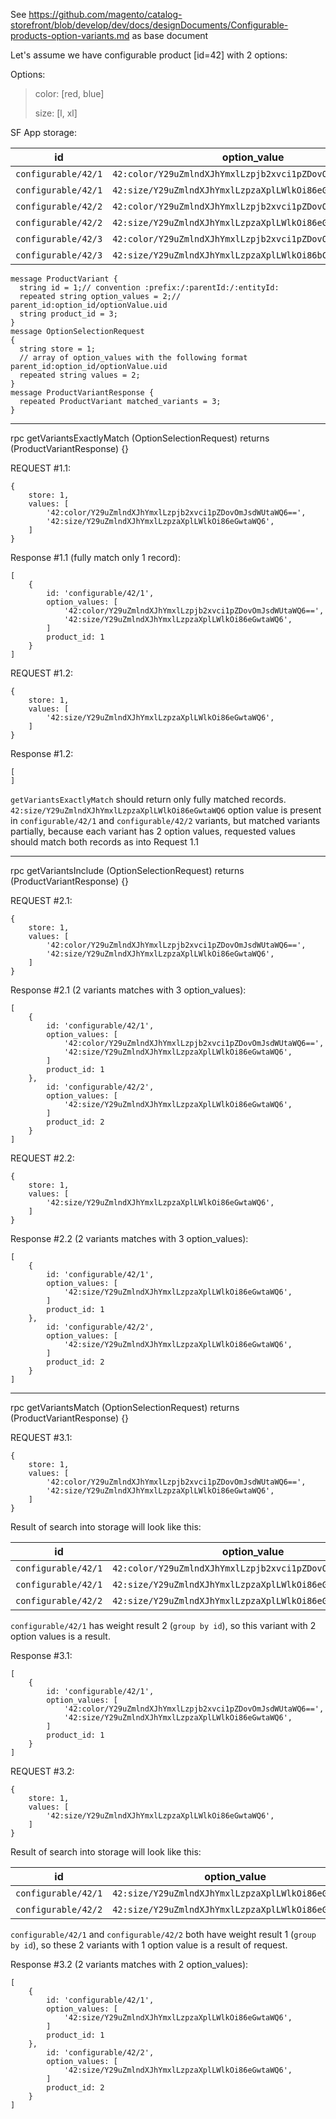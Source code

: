 See https://github.com/magento/catalog-storefront/blob/develop/dev/docs/designDocuments/Configurable-products-option-variants.md as base document

Let's assume we have configurable product [id=42] with 2 options:

Options:
>    color: [red, blue]
>
>    size: [l, xl]
>
>
SF App storage:

 | id              |  option_value | product_id   | parent_id
 |---|----|---:|---:|
 | `configurable/42/1`  |  `42:color/Y29uZmlndXJhYmxlLzpjb2xvci1pZDovOmJsdWUtaWQ6==` | 1 | 42|
 | `configurable/42/1`  |  `42:size/Y29uZmlndXJhYmxlLzpzaXplLWlkOi86eGwtaWQ6`        | 1 | 42|
 | `configurable/42/2`  |  `42:color/Y29uZmlndXJhYmxlLzpjb2xvci1pZDovOnJlZC1pZDo=`   | 2 | 42|
 | `configurable/42/2`  |  `42:size/Y29uZmlndXJhYmxlLzpzaXplLWlkOi86eGwtaWQ6`        | 2 | 42|
 | `configurable/42/3`  |  `42:color/Y29uZmlndXJhYmxlLzpjb2xvci1pZDovOnJlZC1pZDo=`   | 3 | 42|
 | `configurable/42/3`  |  `42:size/Y29uZmlndXJhYmxlLzpzaXplLWlkOi86bC1pZDo=`        | 3 | 42|
```
message ProductVariant {
  string id = 1;// convention :prefix:/:parentId:/:entityId:
  repeated string option_values = 2;// parent_id:option_id/optionValue.uid
  string product_id = 3;
}
message OptionSelectionRequest
{
  string store = 1;
  // array of option_values with the following format parent_id:option_id/optionValue.uid
  repeated string values = 2;
}
message ProductVariantResponse {
  repeated ProductVariant matched_variants = 3;
}
```
------------------------------------------------------
rpc getVariantsExactlyMatch (OptionSelectionRequest) returns (ProductVariantResponse) {}

REQUEST #1.1:
```
{
    store: 1,
    values: [
        '42:color/Y29uZmlndXJhYmxlLzpjb2xvci1pZDovOmJsdWUtaWQ6==',
        '42:size/Y29uZmlndXJhYmxlLzpzaXplLWlkOi86eGwtaWQ6',
    ]
}
```
Response #1.1 (fully match only 1 record):
```
[
    {
        id: 'configurable/42/1',
        option_values: [
            '42:color/Y29uZmlndXJhYmxlLzpjb2xvci1pZDovOmJsdWUtaWQ6==',
            '42:size/Y29uZmlndXJhYmxlLzpzaXplLWlkOi86eGwtaWQ6',
        ]
        product_id: 1
    }
]
```


REQUEST #1.2:
```
{
    store: 1,
    values: [
        '42:size/Y29uZmlndXJhYmxlLzpzaXplLWlkOi86eGwtaWQ6',
    ]
}
```
Response #1.2:
```
[
]
```
`getVariantsExactlyMatch` should return only fully matched records.
`42:size/Y29uZmlndXJhYmxlLzpzaXplLWlkOi86eGwtaWQ6` option value is present in `configurable/42/1` and `configurable/42/2` variants,
but matched variants partially, because each variant has 2 option values, requested values should match both records as into Request 1.1

------------------------------------------------------
rpc getVariantsInclude (OptionSelectionRequest) returns (ProductVariantResponse) {}

REQUEST #2.1:
```
{
    store: 1,
    values: [
        '42:color/Y29uZmlndXJhYmxlLzpjb2xvci1pZDovOmJsdWUtaWQ6==',
        '42:size/Y29uZmlndXJhYmxlLzpzaXplLWlkOi86eGwtaWQ6',
    ]
}
```
Response #2.1 (2 variants matches with 3 option_values):
```
[
    {
        id: 'configurable/42/1',
        option_values: [
            '42:color/Y29uZmlndXJhYmxlLzpjb2xvci1pZDovOmJsdWUtaWQ6==',
            '42:size/Y29uZmlndXJhYmxlLzpzaXplLWlkOi86eGwtaWQ6',
        ]
        product_id: 1
    },
        id: 'configurable/42/2',
        option_values: [
            '42:size/Y29uZmlndXJhYmxlLzpzaXplLWlkOi86eGwtaWQ6',
        ]
        product_id: 2
    }
]
```

REQUEST #2.2:
```
{
    store: 1,
    values: [
        '42:size/Y29uZmlndXJhYmxlLzpzaXplLWlkOi86eGwtaWQ6',
    ]
}
```
Response #2.2 (2 variants matches with 3 option_values):
```
[
    {
        id: 'configurable/42/1',
        option_values: [
            '42:size/Y29uZmlndXJhYmxlLzpzaXplLWlkOi86eGwtaWQ6',
        ]
        product_id: 1
    },
        id: 'configurable/42/2',
        option_values: [
            '42:size/Y29uZmlndXJhYmxlLzpzaXplLWlkOi86eGwtaWQ6',
        ]
        product_id: 2
    }
]
```

------------------------------------------------------
rpc getVariantsMatch (OptionSelectionRequest) returns (ProductVariantResponse) {}

REQUEST #3.1:
```
{
    store: 1,
    values: [
        '42:color/Y29uZmlndXJhYmxlLzpjb2xvci1pZDovOmJsdWUtaWQ6==',
        '42:size/Y29uZmlndXJhYmxlLzpzaXplLWlkOi86eGwtaWQ6',
    ]
}
```

Result of search into storage will look like this:
 
 | id              |  option_value | product_id   | parent_id | weight
 |---|----|---:|---:|---:|        
 | `configurable/42/1`  |  `42:color/Y29uZmlndXJhYmxlLzpjb2xvci1pZDovOmJsdWUtaWQ6==` | 1 | 42| 2
 | `configurable/42/1`  |  `42:size/Y29uZmlndXJhYmxlLzpzaXplLWlkOi86eGwtaWQ6`        | 1 | 42| 2
 | `configurable/42/2`  |  `42:size/Y29uZmlndXJhYmxlLzpzaXplLWlkOi86eGwtaWQ6`        | 2 | 42| 1

`configurable/42/1` has weight result 2 (`group by id`), so this variant with 2 option values is a result.

Response #3.1:
```
[
    {
        id: 'configurable/42/1',
        option_values: [
            '42:color/Y29uZmlndXJhYmxlLzpjb2xvci1pZDovOmJsdWUtaWQ6==',
            '42:size/Y29uZmlndXJhYmxlLzpzaXplLWlkOi86eGwtaWQ6',
        ]
        product_id: 1
    }
]
```

REQUEST #3.2:
```
{
    store: 1,
    values: [
        '42:size/Y29uZmlndXJhYmxlLzpzaXplLWlkOi86eGwtaWQ6',
    ]
}
```

Result of search into storage will look like this:
 
 | id              |  option_value | product_id   | parent_id | weight
 |---|----|---:|---:|---:|        
 | `configurable/42/1`  |  `42:size/Y29uZmlndXJhYmxlLzpzaXplLWlkOi86eGwtaWQ6`        | 1 | 42| 1
 | `configurable/42/2`  |  `42:size/Y29uZmlndXJhYmxlLzpzaXplLWlkOi86eGwtaWQ6`        | 2 | 42| 1

`configurable/42/1` and `configurable/42/2` both have weight result 1 (`group by id`), so these 2 variants with 1 option value is a result of request.

Response #3.2 (2 variants matches with 2 option_values):
```
[
    {
        id: 'configurable/42/1',
        option_values: [
            '42:size/Y29uZmlndXJhYmxlLzpzaXplLWlkOi86eGwtaWQ6',
        ]
        product_id: 1
    },
        id: 'configurable/42/2',
        option_values: [
            '42:size/Y29uZmlndXJhYmxlLzpzaXplLWlkOi86eGwtaWQ6',
        ]
        product_id: 2
    }
]
```